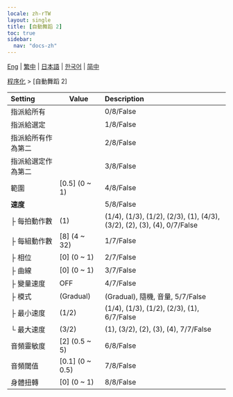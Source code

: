 ```yaml
---
locale: zh-rTW
layout: single
title: [自動舞蹈 2]
toc: true
sidebar:
  nav: "docs-zh"
---
```

[Eng](/dancexr/menu/2025.4/motion/auto_dance_2) | [繁中](/tw/dancexr/menu/2025.4/motion/auto_dance_2) | [日本語](/jp/dancexr/menu/2025.4/motion/auto_dance_2) | [한국어](/kr/dancexr/menu/2025.4/motion/auto_dance_2) | [简中](/zh/dancexr/menu/2025.4/motion/auto_dance_2)

[程序化](../menu#程序化) > [自動舞蹈 2]



| Setting | Value | Description |
| :--- | --- | :--- |
| 指派給所有 || 0/8/False
| 指派給選定 || 1/8/False
| 指派給所有作為第二 || 2/8/False
| 指派給選定作為第二 || 3/8/False
| 範圍 | [0.5] (0 ~ 1) | 4/8/False
| **速度** | | 5/8/False
| ├ 每拍動作數 | (1) | (1/4), (1/3), (1/2), (2/3), (1), (4/3), (3/2), (2), (3), (4), 0/7/False
| ├ 每組動作數 | [8] (4 ~ 32) | 1/7/False
| ├ 相位 | [0] (0 ~ 1) | 2/7/False
| ├ 曲線 | [0] (0 ~ 1) | 3/7/False
| ├ 變量速度 | OFF | 4/7/False
| ├ 模式 | (Gradual) | (Gradual), 隨機, 音量, 5/7/False
| ├ 最小速度 | (1/2) | (1/4), (1/3), (1/2), (2/3), (1), 6/7/False
| └ 最大速度 | (3/2) | (1), (3/2), (2), (3), (4), 7/7/False
| 音頻靈敏度 | [2] (0.5 ~ 5) | 6/8/False
| 音頻閾值 | [0.1] (0 ~ 0.5) | 7/8/False
| 身體扭轉 | [0] (0 ~ 1) | 8/8/False
